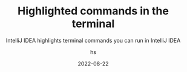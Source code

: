 ---
hasBody: true
date: 2022-08-22
title: Highlighted commands in the terminal
technologies: [java]
topics: [editing]
author: hs
subtitle: IntelliJ IDEA highlights terminal commands you can run in IntelliJ IDEA
thumbnail: ./thumbnail.png
cardThumbnail: ./card.png
shortVideo:
  poster: ./tip.png
  url: https://youtu.be/W3vDqyGN3YU
seealso:
  - title: (tutorial) IntelliJ IDEA Guide - Terminal Commands
    href: https://www.jetbrains.com/idea/guide/tutorials/working-with-the-terminal/run-ide-features-from-the-terminal/
  - title: (documentation) IntelliJ IDEA Help - The Terminal
    href: https://www.jetbrains.com/help/idea/terminal-emulator.html
  - title: (documentation) IntelliJ IDEA Help - Run IDE features in the terminal
    href: https://www.jetbrains.com/help/idea/terminal-emulator.html#configure-the-terminal-emulator
leadin: |
    IntelliJ IDEA will highlight some commands in yellow as you type them in the terminal window. This means that the command could be run in the IDE, so you don't need to use the command line for it. You can press **Enter** on these commands as you'd expect, but you can also use **⌘⏎** (macOS), or **Ctrl+Enter** (Windows/Linux), IntelliJ IDEA will use the feature and open the relevant tool window.

---